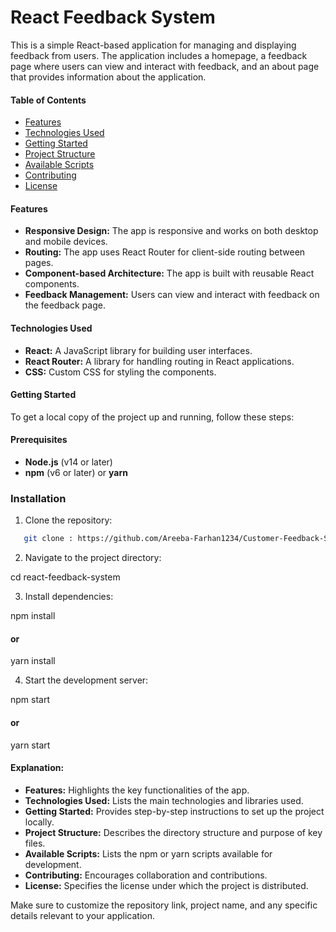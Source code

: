 # React Feedback System

This is a simple React-based application for managing and displaying feedback from users. The application includes a homepage, a feedback page where users can view and interact with feedback, and an about page that provides information about the application.

#### Table of Contents

- [Features](#features)
- [Technologies Used](#technologies-used)
- [Getting Started](#getting-started)
- [Project Structure](#project-structure)
- [Available Scripts](#available-scripts)
- [Contributing](#contributing)
- [License](#license)

#### Features

- **Responsive Design:** The app is responsive and works on both desktop and mobile devices.
- **Routing:** The app uses React Router for client-side routing between pages.
- **Component-based Architecture:** The app is built with reusable React components.
- **Feedback Management:** Users can view and interact with feedback on the feedback page.

#### Technologies Used

- **React:** A JavaScript library for building user interfaces.
- **React Router:** A library for handling routing in React applications.
- **CSS:** Custom CSS for styling the components.

#### Getting Started

To get a local copy of the project up and running, follow these steps:

#### Prerequisites

- **Node.js** (v14 or later)
- **npm** (v6 or later) or **yarn**

### Installation

1. Clone the repository:

```bash
   git clone : https://github.com/Areeba-Farhan1234/Customer-Feedback-System.git

   ```

2. Navigate to the project directory:

cd react-feedback-system

3. Install dependencies:

npm install

#### or

yarn install

4. Start the development server:

npm start

#### or

yarn start

#### Explanation:

- **Features:** Highlights the key functionalities of the app.
- **Technologies Used:** Lists the main technologies and libraries used.
- **Getting Started:** Provides step-by-step instructions to set up the project locally.
- **Project Structure:** Describes the directory structure and purpose of key files.
- **Available Scripts:** Lists the npm or yarn scripts available for development.
- **Contributing:** Encourages collaboration and contributions.
- **License:** Specifies the license under which the project is distributed.

Make sure to customize the repository link, project name, and any specific details relevant to your application.
